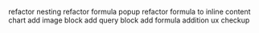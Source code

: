 refactor
nesting
refactor formula popup
refactor formula to inline content
chart
add image block
add query block
add formula addition
ux checkup